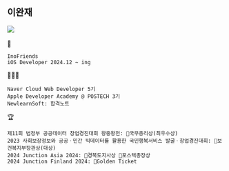 ## 이완재

<p>
<img src="https://img.shields.io/badge/iOS-2E2E2E?style=flat-square&logo=apple&logoColor=white"/>&nbsp;
<!-- <img src="https://img.shields.io/badge/Unity-black?style=flat-square&logo=unity&logoColor=white"/>&nbsp; -->
<!-- <img src="https://img.shields.io/badge/React-blue?style=flat-square&logo=react&logoColor=white"/>&nbsp;
</p> -->

🏢
```
InoFriends
iOS Developer 2024.12 ~ ing
```
🧑🏻‍💻
```
Naver Cloud Web Developer 5기
Apple Developer Academy @ POSTECH 3기
NewlearnSoft: 합격노트
```
🏆
```
제11회 범정부 공공데이터 창업경진대회 왕중왕전: 🏅국무총리상(최우수상)
2023 사회보장정보와 공공ㆍ민간 빅데이터를 활용한 국민행복서비스 발굴ㆍ창업경진대회: 🏅보건복지부장관상(대상)
2024 Junction Asia 2024: 🏅경북도지사상 🏅포스텍총장상
2024 Junction Finland 2024: 🎫Golden Ticket
 ```
